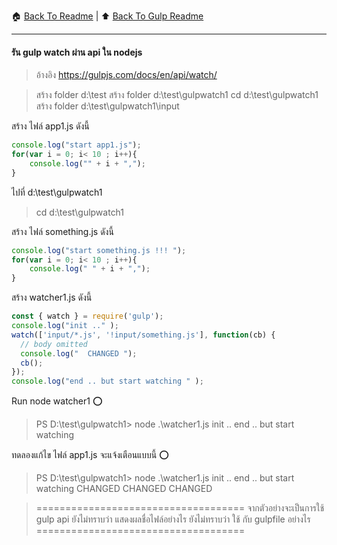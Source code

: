 
:house: [Back To Readme](/readme.md) | :arrow_up: [Back To Gulp Readme](/gulpjs/readme.md)



---
#### รัน gulp watch ผ่าน  api ใน nodejs 

> อ้างอิง https://gulpjs.com/docs/en/api/watch/ 
>  
 

> สร้าง folder  d:\test
สร้าง folder  d:\test\gulpwatch1
cd d:\test\gulpwatch1
สร้าง folder d:\test\gulpwatch1\input

สร้าง ไฟล์  app1.js ดังนี้ 
```js
console.log("start app1.js");
for(var i = 0; i< 10 ; i++){
    console.log("" + i + ",");
}
```

ไปที่  d:\test\gulpwatch1
> cd d:\test\gulpwatch1
> 
สร้าง ไฟล์  something.js ดังนี้ 
```js
console.log("start something.js !!! ");
for(var i = 0; i< 10 ; i++){
    console.log(" " + i + ",");
}
```

สร้าง watcher1.js ดังนี้
```js
const { watch } = require('gulp');
console.log("init .." );
watch(['input/*.js', '!input/something.js'], function(cb) {
  // body omitted
  console.log("  CHANGED ");
  cb();
});
console.log("end .. but start watching " );
```

Run  node  watcher1   :o:
>PS D:\test\gulpwatch1> node .\watcher1.js
init ..
end .. but start watching

ทดลองแก้ไข ไฟล์  app1.js  จะแจ้งเตือนแบบนี้  :o:


>PS D:\test\gulpwatch1> node .\watcher1.js
init ..
end .. but start watching
 CHANGED
 CHANGED
 CHANGED

> ====================================
 จากตัวอย่างจะเป็นการใช้ gulp api 
 ยังไม่ทราบว่า แสดงผลชื่อไฟล์อย่างไร 
 ยังไม่ทราบว่า ใช้  กับ gulpfile อย่างไร 
====================================